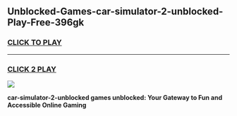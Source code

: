 
## Unblocked-Games-car-simulator-2-unblocked-Play-Free-396gk
<h3>
<a href="https://premium76.site?title=car-simulator-2-unblocked&ref=12A">CLICK TO PLAY</a></h3>
<hr>

<h3>
<a href="https://premium76.site?title=car-simulator-2-unblocked&ref=12A">CLICK 2 PLAY</a>
  
</h3>

<a href="https://premium76.site?title=car-simulator-2-unblocked&ref=12A"><img src="https://clearcache.store/games.png"></a>


**car-simulator-2-unblocked games unblocked: Your Gateway to Fun and Accessible Online Gaming**
